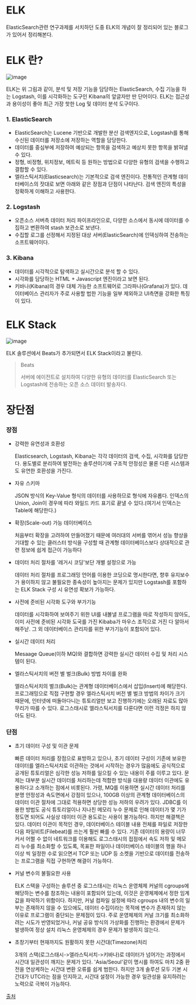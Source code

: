 # ELK

 ElasticSearch관련 연구과제를 서치하던 도중 ELK의 개념이 잘 정리되어 있는 블로그가 있어서 정리해본다.



# ELK 란?

![image](https://user-images.githubusercontent.com/54675591/134859093-b6d69535-d297-4293-9aee-0eb3cb90118a.png)

 ELK는 위 그림과 같이, 분석 및 저장 기능을 담당하는 ElasticSearch, 수집 기능을 하는 Logstash, 이를 시각화하는 도구인 Kibana의 앞글자만 딴 단어이다. ELK는 접근성과 용이성이 좋아 최근 가장 핫한 Log 및 데이터 분석 도구이다.

### 1. ElasticSearch

* ElasticSearch는 Lucene 기반으로 개발한 분산 검색엔지으로, Logstash를 통해 수신된 데이터를 저장소에 저장하는 역할을 담당한다.
* 데이터를 중심부에 저장하여 예상되는 항목을 검색하고 예상치 못한 항목을 밝혀낼 수 있다.
* 정형, 비정형, 위치정보, 메트릭 등 원하는 방법으로 다양한 유형의 검색을 수행하고 결합할 수 있다.
* 엘라스틱서치(Elasticsearch)는 기본적으로 검색 엔진이다. 전통적인 관계형 데이터베이스의 잣대로 보면 아래와 같은 장점과 단점이 나타난다. 검색 엔진의 특성을 정확하게 이해하고 사용한다.

### 2. Logstash

* 오픈소스 서버측 데이터 처리 파이프라인으로, 다양한 소스에서 동시에 데이터를 수집하고 변환하여 stash 보관소로 보낸다.
* 수집할 로그를 선정해서 지정된 대상 서버(ElasticSearch)에 인덱싱하여 전송하는 소프트웨어이다.

### 3. Kibana

* 데이터를 시각적으로 탐색하고 실시간으로 분석 할 수 있다.
* 시각화를 담당하는 HTML + Javascript 엔진이라고 보면 된다.
* 키바나(Kibana)의 경우 대체 가능한 소프트웨어로 그라파나(Grafana)가 있다. 데이터베이스 관리자가 주로 사용할 법한 기능을 일부 제외하고 UI측면을 강화한 특징이 있다.



# ELK Stack

![image](https://user-images.githubusercontent.com/54675591/134859956-efbd99e0-947c-40ac-a141-a1fc8db01929.png)

ELK 솔루션에서 Beats가 추가되면서 ELK Stack이라고 불린다.

> Beats
>
> 서버에 에이전트로 설치하여 다양한 유형의 데이터를 ElasticSearch 또는 Logstash에 전송하는 오픈 소스 데이터 발송자다.



# 장단점

### 장점

* 강력한 유연성과 호환성

  Elasticsearch, Logstash, Kibana는 각각 데이터의 검색, 수집, 시각화를 담당한다. 용도별로 분리하여 발전하는 솔루션이기에 구조적 안정성은 물론 다른 시스템과도 유연한 호환성을 가진다.

* 자유 스키마

  JSON 방식의 Key-Value 형식의 데이터를 사용하므로 형식에 자유롭다. 인덱스의 Union, Join이 경우에 따라 와일드 카드 표기로 끝낼 수 있다.(여기서 인덱스는 Table에 해당한다.)

* 확장(Scale-out) 가능 데이터베이스

  처음부터 확장을 고려하여 만들어졌기 때문에 여러대의 서버를 엮어서 성능 향상을 기대할 수 있는 클러스터 방식을 구성할 때 관계형 데이터베이스보다 상대적으로 관련 정보에 쉽게 접근이 가능하다

* 데이터 처리 절차를 '레거시 코딩'보단 개별 설정으로 가능

  데이터 처리 절차를 프로그래밍 언어를 이용한 코딩으로 명시한다면, 향후 유지보수가 용이하지 않고 불필요한 종속성이 높아지는 문제가 있지만  Logstash를 포함하는 ELK Stack 구성 시 유연성 확보가 가능하다.

* 사전에 준비된 시각화 도구와 부가기능

  데이터를 시각화하여 보여주기 위한 UI를 내볼낼 프로그램을 따로 작성하지 않아도, 이미 사전에 준비된 시각화 도국를 가진 Kibaba가 마우스 조작으로 거진 다 알아서 해주낟. 그 외 데이터베이스 관리자를 위한 부가기능이 포함되어 있다.

* 실시간 데이터 처리

  Mesaage Queue(이하 MQ)와 결합하면 강력한 실시간 데이터 수집 및 처리 시스템이 된다.

* 엘라스틱서치의 버전 별 벌크(Bulk) 방법 차이를 완화

  엘라스틱서치의 벌크(Bulk)는 관계형 데이터베이스에서 삽입(Insert)에 해당한다. 프로그래밍으로 직접 구현할 경우 엘라스틱서치 버전 별 벌크 방법의 차이가 크기 때문에, 인터넷에 떠돌아다니는 튜토리얼만 보고 진행하기에는 오래된 자료도 많아 무리가 따를 수 있다. 로그스태시로 엘라스틱서치를 다룬다면 이런 걱정은 하지 않아도 된다.

### 단점

* 초기 데이터 구성 및 이관 문제

  빠른 데이터 처리를 장점으로 표방하고 있으나, 초기 데이터 구성이 기존에 보유한 데이터를 엘라스틱서치로 이관하는 것에서 시작하는 경우가 많음에도 공식적으로 공개된 튜토리얼은 심각한 성능 저하를 일으킬 수 있는 내용이 주를 이루고 있다. 문제는 대부분 실시간 데이터를 처리하는데 적합한 방식을 대용량 데이터 이관에도 유용하다고 소개하는 점에서 비롯된다. 가령, MQ를 이용하면 실시간 데이터 처리를 분명 안정성과 속도면에서 강점이 있으나, 100GB 이상의 관계형 데이터베이스의 데이터 이관 절차에 그대로 적용하면 상당한 성능 저하의 우려가 있다. JDBC를 이용한 방법도 공식 튜토리얼이나 지나친 메모리 누수 문제로 인해 데이터가 몇 기가 정도면 되어도 사실상 데이터 이관 용도로는 사용이 불가능하다. 하지만 해결책은 있다. 데이터 이관이 목적인 경우, 데이터베이스 테이블 내용 전체를 파일로 저장한 다음 파일비트(Filebeat)를 쓰는게 훨씬 빠를 수 있다. 기존 데이터의 용량이 너무 커서 어쩔 수 없이 네트워크를 이용해도 로그스태시의 접점에서 속도 저하 및 메모리 누수를 최소화할 수 있도록, 목표한 파일이나 데이터베이스 테이블의 행을 하나 이상 씩 일정한 수로 읽으면서 TCP 또는 UDP 등 소켓을 기반으로 데이터를 전송하는 프로그램을 직접 구현하면 해결이 가능하다.

* 커널 변수의 불필요한 사용

  ELK 스택을 구성하는 솔루션 중 로그스태시는 리눅스 운영체제 커널의 cgroups에 해당하는 변수를 참조하는 내용이 포함되어 있는데, 이것은 운영체제에서 정한 임계값을 파악하기 위함이다. 하지만, 커널 컴파일 설정에 따라 cgroups 내의 변수의 일부는 존재하지 않을 수 있으에도, 데이터 수집이라는 목적에 변수가 존재하지 않는 이유로 프로그램이 중단되는 문제점이 있다. 주로 운영체제의 커널 크기를 최소화하려는 시도가 반영되었거나, 커널 공유 방식의 가상화를 진행하는 환경에서 문제가 발생하여 정상 설치 리눅스 운영체제의 경우 문제가 발생하지 않는다.

* 초창기부터 현재까지도 원활하지 못한 시간대(Timezone)처리

  3개의 스택(로그스태시->엘라스틱서치->키바나)로 데이터가 넘어가는 과정에서 시간대 일관성이 깨지는 문제가 있다. 'Asia/Seoul'같이 명시를 하여도 마치 2중 환전을 연상케하는 시간대 변환 오류를 쉽게 범한다. 하지만 3개 솔루션 모두 기본 시간대가 UTC라는 점을 인지하고, 시간대 설정이 가능한 경우 일관성을 유지하려는 노력으로 극복이 가능하다.



[출처](https://velog.io/@courage331/ELK)
